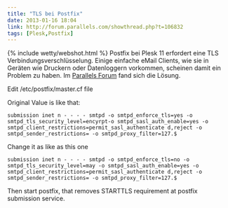 ```yaml
---
title: "TLS bei Postfix"
date: 2013-01-16 18:04
link: http://forum.parallels.com/showthread.php?t=106832
tags: [Plesk,Postfix]
---
```

{% include wetty/webshot.html %} Postfix bei Plesk 11 erfordert eine TLS Verbindungsverschlüsselung. Einige einfache eMail Clients, wie sie in Geräten wie Druckern oder Datenloggern vorkommen, scheinen damit ein Problem zu haben. Im [Parallels Forum](http://forum.parallels.com/showthread.php?t=106832) fand sich die Lösung.

Edit /etc/postfix/master.cf file

Original Value is like that:

    submission inet n - - - - smtpd -o smtpd_enforce_tls=yes -o smtpd_tls_security_level=encyrpt-o smtpd_sasl_auth_enable=yes -o smtpd_client_restrictions=permit_sasl_authenticate d,reject -o smtpd_sender_restrictions= -o smtpd_proxy_filter=127.$

Change it as like as this one

    submission inet n - - - - smtpd -o smtpd_enforce_tls=no -o smtpd_tls_security_level=may -o smtpd_sasl_auth_enable=yes -o smtpd_client_restrictions=permit_sasl_authenticate d,reject -o smtpd_sender_restrictions= -o smtpd_proxy_filter=127.$

Then start postfix, that removes STARTTLS requirement at postfix submission service. 
